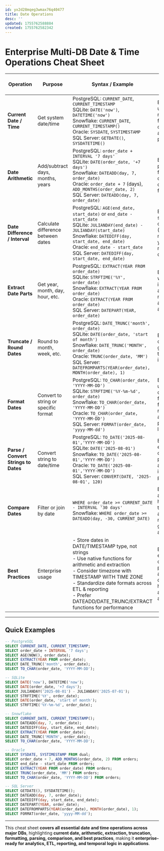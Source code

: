 ```yaml
---
id: yx2d28mqeg3wmax76q40477
title: Date Operations
desc: ''
updated: 1755762588884
created: 1755762582342
---
```


# **Enterprise Multi-DB Date & Time Operations Cheat Sheet**

| Operation                            | Purpose                              | Syntax / Example                                                                                                                                                                                                                                                                              | DB Notes / Enterprise Tips                                                                   |
| ------------------------------------ | ------------------------------------ | --------------------------------------------------------------------------------------------------------------------------------------------------------------------------------------------------------------------------------------------------------------------------------------------- | -------------------------------------------------------------------------------------------- |
| **Current Date / Time**              | Get system date/time                 | PostgreSQL: `CURRENT_DATE`, `CURRENT_TIMESTAMP` <br> SQLite: `DATE('now')`, `DATETIME('now')` <br> Snowflake: `CURRENT_DATE`, `CURRENT_TIMESTAMP()` <br> Oracle: `SYSDATE`, `SYSTIMESTAMP` <br> SQL Server: `GETDATE()`, `SYSDATETIME()`                                                      | Enterprise: use DB-native functions for consistency and performance.                         |
| **Date Arithmetic**                  | Add/subtract days, months, years     | PostgreSQL: `order_date + INTERVAL '7 days'` <br> SQLite: `DATE(order_date, '+7 days')` <br> Snowflake: `DATEADD(day, 7, order_date)` <br> Oracle: `order_date + 7` (days), `ADD_MONTHS(order_date, 2)` <br> SQL Server: `DATEADD(day, 7, order_date)`                                        | Enterprise: prefer native functions over manual calculations for accuracy.                   |
| **Date Difference / Interval**       | Calculate difference between dates   | PostgreSQL: `AGE(end_date, start_date)` or `end_date - start_date` <br> SQLite: `JULIANDAY(end_date) - JULIANDAY(start_date)` <br> Snowflake: `DATEDIFF(day, start_date, end_date)` <br> Oracle: `end_date - start_date` <br> SQL Server: `DATEDIFF(day, start_date, end_date)`               | Enterprise: standardize on units (days, months, years) for reporting consistency.            |
| **Extract Date Parts**               | Get year, month, day, hour, etc.     | PostgreSQL: `EXTRACT(YEAR FROM order_date)` <br> SQLite: `STRFTIME('%Y', order_date)` <br> Snowflake: `EXTRACT(YEAR FROM order_date)` <br> Oracle: `EXTRACT(YEAR FROM order_date)` <br> SQL Server: `DATEPART(YEAR, order_date)`                                                              | Enterprise: widely used in aggregation, reporting, and analytics.                            |
| **Truncate / Round Dates**           | Round to month, week, etc.           | PostgreSQL: `DATE_TRUNC('month', order_date)` <br> SQLite: `DATE(order_date, 'start of month')` <br> Snowflake: `DATE_TRUNC('MONTH', order_date)` <br> Oracle: `TRUNC(order_date, 'MM')` <br> SQL Server: `DATEFROMPARTS(YEAR(order_date), MONTH(order_date), 1)`                             | Enterprise: critical for grouping by time intervals in analytics.                            |
| **Format Dates**                     | Convert to string or specific format | PostgreSQL: `TO_CHAR(order_date, 'YYYY-MM-DD')` <br> SQLite: `STRFTIME('%Y-%m-%d', order_date)` <br> Snowflake: `TO_CHAR(order_date, 'YYYY-MM-DD')` <br> Oracle: `TO_CHAR(order_date, 'YYYY-MM-DD')` <br> SQL Server: `FORMAT(order_date, 'yyyy-MM-dd')`                                      | Enterprise: use consistent formatting for ETL, reporting, and presentation layers.           |
| **Parse / Convert Strings to Dates** | Convert string to date/time          | PostgreSQL: `TO_DATE('2025-08-01','YYYY-MM-DD')` <br> SQLite: `DATE('2025-08-01')` <br> Snowflake: `TO_DATE('2025-08-01','YYYY-MM-DD')` <br> Oracle: `TO_DATE('2025-08-01','YYYY-MM-DD')` <br> SQL Server: `CONVERT(DATE, '2025-08-01', 120)`                                                 | Enterprise: ensure correct parsing to avoid errors in ETL pipelines.                         |
| **Compare Dates**                    | Filter or join by date               | `WHERE order_date >= CURRENT_DATE - INTERVAL '30 days'` <br> Snowflake: `WHERE order_date >= DATEADD(day, -30, CURRENT_DATE)`                                                                                                                                                                 | Enterprise: always handle timezone-awareness if needed for global applications.              |
| **Best Practices**                   | Enterprise usage                     | - Store dates in DATE/TIMESTAMP type, not strings <br> - Use native functions for arithmetic and extraction <br> - Consider timezone with TIMESTAMP WITH TIME ZONE <br> - Standardize date formats across ETL & reporting <br> - Prefer DATEADD/DATE\_TRUNC/EXTRACT functions for performance | Enterprise: ensures consistent, performant, and auditable date handling across applications. |

---

## **Quick Examples**

```sql
-- PostgreSQL
SELECT CURRENT_DATE, CURRENT_TIMESTAMP;
SELECT order_date + INTERVAL '7 days';
SELECT AGE(NOW(), order_date);
SELECT EXTRACT(YEAR FROM order_date);
SELECT DATE_TRUNC('month', order_date);
SELECT TO_CHAR(order_date, 'YYYY-MM-DD');

-- SQLite
SELECT DATE('now'), DATETIME('now');
SELECT DATE(order_date, '+7 days');
SELECT JULIANDAY('2025-08-01') - JULIANDAY('2025-07-01');
SELECT STRFTIME('%Y', order_date);
SELECT DATE(order_date, 'start of month');
SELECT STRFTIME('%Y-%m-%d', order_date);

-- Snowflake
SELECT CURRENT_DATE, CURRENT_TIMESTAMP();
SELECT DATEADD(day, 7, order_date);
SELECT DATEDIFF(day, start_date, end_date);
SELECT EXTRACT(YEAR FROM order_date);
SELECT DATE_TRUNC('MONTH', order_date);
SELECT TO_CHAR(order_date, 'YYYY-MM-DD');

-- Oracle
SELECT SYSDATE, SYSTIMESTAMP FROM dual;
SELECT order_date + 7, ADD_MONTHS(order_date, 2) FROM orders;
SELECT end_date - start_date FROM orders;
SELECT EXTRACT(YEAR FROM order_date) FROM orders;
SELECT TRUNC(order_date, 'MM') FROM orders;
SELECT TO_CHAR(order_date, 'YYYY-MM-DD') FROM orders;

-- SQL Server
SELECT GETDATE(), SYSDATETIME();
SELECT DATEADD(day, 7, order_date);
SELECT DATEDIFF(day, start_date, end_date);
SELECT DATEPART(YEAR, order_date);
SELECT DATEFROMPARTS(YEAR(order_date), MONTH(order_date), 1);
SELECT FORMAT(order_date, 'yyyy-MM-dd');
```

---

This cheat sheet **covers all essential date and time operations across major DBs**, highlighting **current date, arithmetic, extraction, truncation, formatting, parsing, comparison, and best practices**, making it **enterprise-ready for analytics, ETL, reporting, and temporal logic in applications**.
